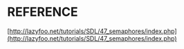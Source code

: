 # REFERENCE

[http://lazyfoo.net/tutorials/SDL/47_semaphores/index.php](http://lazyfoo.net/tutorials/SDL/47_semaphores/index.php)
